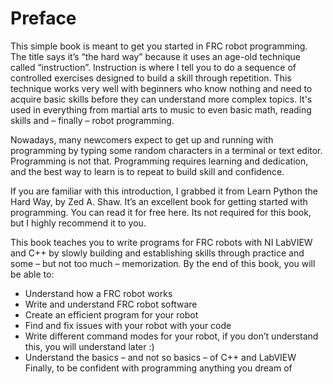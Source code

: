 # Preface

This simple book is meant to get you started in FRC robot programming. The title says it’s “the hard way” because it uses an age-old technique called “instruction”. Instruction is where I tell you to do a sequence of controlled exercises designed to build a skill through repetition. This technique works very well with beginners who know nothing and need to acquire basic skills before they can understand more complex topics. It's used in everything from martial arts to music to even basic math, reading skills and – finally – robot programming.

Nowadays, many newcomers expect to get up and running with programming by typing some random characters in a terminal or text editor. Programming is not that. Programming requires learning and dedication, and the best way to learn is to repeat to build skill and confidence. 

If you are familiar with this introduction, I grabbed it from Learn Python the Hard Way, by Zed A. Shaw. It’s an excellent book for getting started with programming. You can read it for free here. Its not required for this book, but I highly recommend it to you.

This book teaches you to write programs for FRC robots with NI LabVIEW and C++ by slowly building and establishing skills through practice and some – but not too much – memorization.
By the end of this book, you will be able to:

-	Understand how a FRC robot works
-	Write and understand FRC robot software
-	Create an efficient program for your robot
-	Find and fix issues with your robot with your code
-	Write different command modes for your robot, if you don’t understand this, you will understand later :)
-	Understand the basics – and not so basics – of C++ and LabVIEW
Finally, to be confident with programming anything you dream of